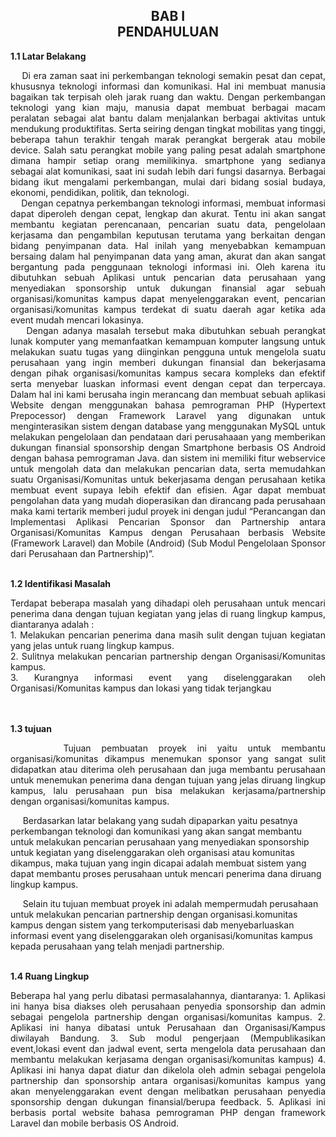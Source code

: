 <h2 align="center">BAB I <br> PENDAHULUAN</h2>
<strong>1.1 Latar Belakang</strong>
<p align="justify">
&nbsp;&nbsp;&nbsp;&nbsp;Di era zaman saat ini perkembangan teknologi semakin pesat dan cepat, khususnya teknologi informasi dan komunikasi. Hal ini membuat manusia bagaikan tak terpisah oleh jarak ruang dan waktu. Dengan perkembangan teknologi yang kian maju, manusia dapat membuat berbagai macam peralatan sebagai alat bantu dalam menjalankan berbagai aktivitas untuk mendukung produktifitas. Serta seiring dengan tingkat mobilitas yang tinggi, beberapa tahun terakhir tengah marak perangkat bergerak atau mobile device. Salah satu perangkat mobile yang paling pesat adalah smartphone dimana hampir setiap orang memilikinya. smartphone yang sedianya sebagai alat komunikasi, saat ini sudah lebih dari fungsi dasarnya. Berbagai bidang ikut mengalami perkembangan, mulai dari bidang sosial budaya, ekonomi, pendidikan, politik, dan teknologi.
<br>
&nbsp;&nbsp;&nbsp;&nbsp;Dengan cepatnya perkembangan teknologi informasi, membuat informasi dapat diperoleh dengan cepat, lengkap dan akurat. Tentu ini akan sangat membantu kegiatan perencanaan, pencarian suatu data, pengelolaan kerjasama dan pengambilan keputusan terutama yang berkaitan dengan bidang penyimpanan data. Hal inilah yang menyebabkan kemampuan bersaing dalam hal penyimpanan data yang aman, akurat dan akan sangat bergantung pada penggunaan teknologi informasi ini. Oleh karena itu dibutuhkan sebuah Aplikasi untuk pencarian data perusahaan yang menyediakan sponsorship untuk dukungan finansial agar sebuah organisasi/komunitas kampus dapat menyelenggarakan event, pencarian organisasi/komunitas kampus terdekat di suatu daerah agar ketika ada event mudah mencari lokasinya.
<br>
&nbsp;&nbsp;&nbsp;&nbsp;Dengan adanya masalah tersebut maka dibutuhkan sebuah perangkat lunak komputer yang memanfaatkan kemampuan komputer langsung untuk melakukan suatu tugas yang diinginkan pengguna untuk mengelola suatu perusahaan yang ingin memberi dukungan finansial dan bekerjasama dengan pihak organisasi/komunitas kampus secara kompleks dan efektif serta menyebar luaskan informasi event dengan cepat dan terpercaya. Dalam hal ini kami berusaha ingin merancang dan membuat sebuah aplikasi Website dengan menggunakan bahasa pemrograman PHP (Hypertext Prepocessor) dengan Framework Laravel yang digunakan untuk menginterasikan sistem dengan database yang menggunakan MySQL untuk melakukan pengelolaan dan pendataan dari perusahaaan yang memberikan dukungan finansial sponsorship dengan Smartphone berbasis OS Android dengan bahasa pemrograman Java. dan sistem ini memiliki fitur webservice untuk mengolah data dan melakukan pencarian data, serta memudahkan suatu Organisasi/Komunitas untuk bekerjasama dengan perusahaan ketika membuat event supaya lebih efektif dan efisien. Agar dapat membuat pengolahan data yang mudah dioperasikan dan dirancang pada perusahaan maka kami tertarik memberi judul proyek ini dengan judul “Perancangan dan Implementasi Aplikasi Pencarian Sponsor dan Partnership antara Organisasi/Komunitas Kampus dengan Perusahaan berbasis Website (Framework Laravel) dan Mobile (Android)  (Sub Modul Pengelolaan Sponsor dari Perusahaan dan Partnership)”.
</p>
<br>
<strong>1.2	Identifikasi Masalah</strong>
<p align="justify">
Terdapat beberapa masalah yang dihadapi oleh perusahaan untuk mencari penerima dana dengan tujuan kegiatan yang jelas di ruang lingkup kampus, diantaranya adalah :
<br>
1. Melakukan pencarian penerima dana masih sulit dengan tujuan kegiatan yang jelas untuk ruang lingkup kampus.
<br>
2. Sulitnya melakukan pencarian partnership dengan Organisasi/Komunitas kampus.
<br>
3. Kurangnya informasi event yang diselenggarakan oleh Organisasi/Komunitas kampus dan lokasi yang tidak terjangkau
</p>
<br>
<br>
<strong>1.3	tujuan</strong>
<p align="justify">
&nbsp;&nbsp;&nbsp;&nbsp; Tujuan pembuatan proyek ini yaitu untuk membantu organisasi/komunitas dikampus menemukan sponsor yang sangat sulit didapatkan atau diterima oleh perusahaan dan juga membantu perusahaan untuk menemukan penerima dana dengan tujuan yang jelas diruang lingkup kampus, lalu perusahaan pun bisa melakukan kerjasama/partnership dengan organisasi/komunitas kampus.

&nbsp;&nbsp;&nbsp;&nbsp; Berdasarkan latar belakang yang sudah dipaparkan yaitu pesatnya perkembangan teknologi dan komunikasi yang akan sangat membantu untuk melakukan pencarian perusahaan yang menyediakan sponsorship untuk kegiatan yang diselenggarakan oleh organisasi atau komunitas dikampus, maka tujuan yang ingin dicapai adalah membuat sistem yang dapat membantu proses perusahaan untuk mencari penerima dana diruang lingkup kampus.

&nbsp;&nbsp;&nbsp;&nbsp; Selain itu tujuan membuat proyek ini adalah mempermudah perusahaan untuk melakukan pencarian partnership dengan organisasi.komunitas kampus dengan sistem yang terkomputerisasi dab menyebarluaskan informasi event yang diselenggarakan oleh organisasi/komunitas kampus kepada perusahaan yang telah menjadi partnership.
</p>
<br>
<strong>1.4	Ruang Lingkup</strong>
<p align="justify">
Beberapa hal yang perlu dibatasi permasalahannya, diantaranya:
1.	Aplikasi ini hanya bisa diakses oleh perusahaan penyedia sponsorship dan admin sebagai pengelola partnership dengan organisasi/komunitas kampus.
2.	Aplikasi ini hanya dibatasi untuk Perusahaan dan Organisasi/Kampus diwilayah  Bandung.
3.	Sub modul pengerjaan (Mempublikasikan event,lokasi event dan jadwal event, serta mengelola data perusahaan dan membantu melakukan kerjasama dengan organisasi/komunitas kampus)
4.	Aplikasi ini hanya dapat diatur dan dikelola oleh admin sebagai pengelola partnership dan sponsorship antara organisasi/komunitas kampus yang akan menyelenggarakan event dengan melibatkan perusahaan penyedia sponsorship dengan dukungan finansial/berupa feedback.
5.	Aplikasi ini berbasis portal website bahasa pemrograman PHP dengan framework Laravel dan mobile berbasis OS Android.
</p>
